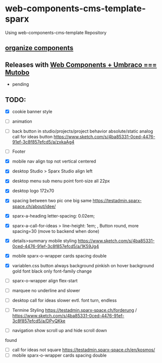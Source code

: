 # web-components-cms-template-sparx
Using web-components-cms-template Repository

## [organize components](https://wiki.migros.net/display/OCC/Web+Components+CMS+Template)

## Releases with [Web Components + Umbraco === Mutobo](http://mutobo.ch/)

- pending

## TODO:

  - [x] cookie banner style
  - [ ] animation
  - [ ] back button in studio/projects/project behavior absolute/static analog call for ideas button https://www.sketch.com/s/4ba85331-0ced-4476-91ef-3c8f857efcd5/a/zxkaAg4
  - [ ] Footer

  - [x] mobile nav align top not vertical centered
  - [x] desktop Studio > Sparx Studio align left
  - [x] desktop menu sub menu point font-size all 22px
  - [x] desktop logo 172x70
  - [x] spacing between two pic one big same https://testadmin.sparx-space.ch/about/idee/
  - [x] sparx-a-heading     letter-spacing: 0.02em;
  - [x] sparx-a-call-for-ideas > line-height: 1em; , Button round, more spacing=30 (move to backend when done)
  - [x] details>summary mobile styling https://www.sketch.com/s/4ba85331-0ced-4476-91ef-3c8f857efcd5/a/1K59Jg4
  - [x] mobile sparx-o-wrapper cards spacing double
  - [x] variablen.css button always background pinkish on hover background gold font black only font-family change
  - [ ] sparx-o-wrapper align flex-start
  - [ ] marquee no underline and slower
  - [ ] desktop call for ideas slower evtl. font turn, endless
  - [ ] Termine Styling https://testadmin.sparx-space.ch/forderung / https://www.sketch.com/s/4ba85331-0ced-4476-91ef-3c8f857efcd5/a/DPyQKke
  - [ ] navigation show scroll up and hide scroll down
  
found
  - [ ] call for ideas not square https://testadmin.sparx-space.ch/en/kosmos/
  - [ ] mobile sparx-o-wrapper cards spacing double
